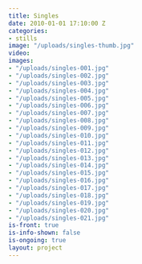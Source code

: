 ```yaml
---
title: Singles
date: 2010-01-01 17:10:00 Z
categories:
- stills
image: "/uploads/singles-thumb.jpg"
video: 
images:
- "/uploads/singles-001.jpg"
- "/uploads/singles-002.jpg"
- "/uploads/singles-003.jpg"
- "/uploads/singles-004.jpg"
- "/uploads/singles-005.jpg"
- "/uploads/singles-006.jpg"
- "/uploads/singles-007.jpg"
- "/uploads/singles-008.jpg"
- "/uploads/singles-009.jpg"
- "/uploads/singles-010.jpg"
- "/uploads/singles-011.jpg"
- "/uploads/singles-012.jpg"
- "/uploads/singles-013.jpg"
- "/uploads/singles-014.jpg"
- "/uploads/singles-015.jpg"
- "/uploads/singles-016.jpg"
- "/uploads/singles-017.jpg"
- "/uploads/singles-018.jpg"
- "/uploads/singles-019.jpg"
- "/uploads/singles-020.jpg"
- "/uploads/singles-021.jpg"
is-front: true
is-info-shown: false
is-ongoing: true
layout: project
---
```



